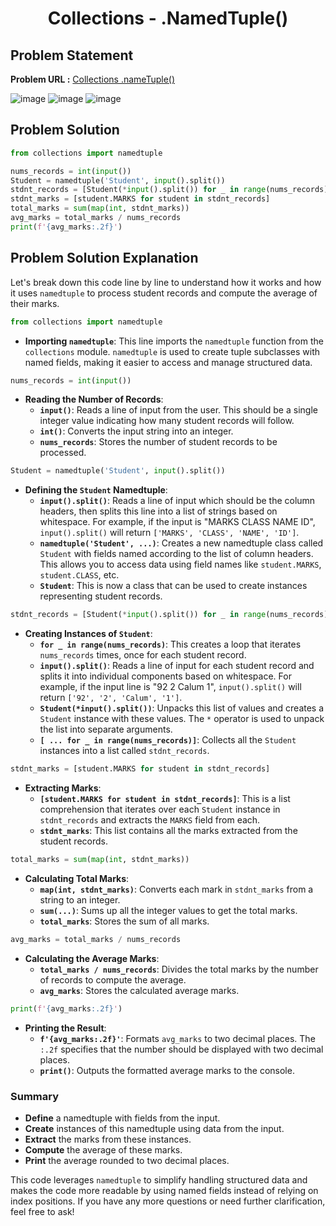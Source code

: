 <h1 align='center'>Collections - .NamedTuple()</h1>

## Problem Statement

**Problem URL :** [Collections .nameTuple()](https://www.hackerrank.com/challenges/py-collections-namedtuple/problem?isFullScreen=true)

![image](https://github.com/user-attachments/assets/baa260a5-ed5a-43a8-b7cc-c172c6ca22d1)
![image](https://github.com/user-attachments/assets/e57de4cf-107b-47e6-b364-7657544974c1)
![image](https://github.com/user-attachments/assets/06653567-6451-41da-9801-455244bdea14)

## Problem Solution
```py
from collections import namedtuple

nums_records = int(input())
Student = namedtuple('Student', input().split())
stdnt_records = [Student(*input().split()) for _ in range(nums_records)]
stdnt_marks = [student.MARKS for student in stdnt_records]
total_marks = sum(map(int, stdnt_marks))
avg_marks = total_marks / nums_records
print(f'{avg_marks:.2f}')
```

## Problem Solution Explanation

Let's break down this code line by line to understand how it works and how it uses `namedtuple` to process student records and compute the average of their marks.

```python
from collections import namedtuple
```
- **Importing `namedtuple`**: This line imports the `namedtuple` function from the `collections` module. `namedtuple` is used to create tuple subclasses with named fields, making it easier to access and manage structured data.

```python
nums_records = int(input())
```
- **Reading the Number of Records**: 
  - **`input()`**: Reads a line of input from the user. This should be a single integer value indicating how many student records will follow.
  - **`int()`**: Converts the input string into an integer.
  - **`nums_records`**: Stores the number of student records to be processed.

```python
Student = namedtuple('Student', input().split())
```
- **Defining the `Student` Namedtuple**:
  - **`input().split()`**: Reads a line of input which should be the column headers, then splits this line into a list of strings based on whitespace. For example, if the input is "MARKS CLASS NAME ID", `input().split()` will return `['MARKS', 'CLASS', 'NAME', 'ID']`.
  - **`namedtuple('Student', ...)`**: Creates a new namedtuple class called `Student` with fields named according to the list of column headers. This allows you to access data using field names like `student.MARKS`, `student.CLASS`, etc.
  - **`Student`**: This is now a class that can be used to create instances representing student records.

```python
stdnt_records = [Student(*input().split()) for _ in range(nums_records)]
```
- **Creating Instances of `Student`**:
  - **`for _ in range(nums_records)`**: This creates a loop that iterates `nums_records` times, once for each student record.
  - **`input().split()`**: Reads a line of input for each student record and splits it into individual components based on whitespace. For example, if the input line is "92 2 Calum 1", `input().split()` will return `['92', '2', 'Calum', '1']`.
  - **`Student(*input().split())`**: Unpacks this list of values and creates a `Student` instance with these values. The `*` operator is used to unpack the list into separate arguments.
  - **`[ ... for _ in range(nums_records)]`**: Collects all the `Student` instances into a list called `stdnt_records`.

```python
stdnt_marks = [student.MARKS for student in stdnt_records]
```
- **Extracting Marks**:
  - **`[student.MARKS for student in stdnt_records]`**: This is a list comprehension that iterates over each `Student` instance in `stdnt_records` and extracts the `MARKS` field from each.
  - **`stdnt_marks`**: This list contains all the marks extracted from the student records.

```python
total_marks = sum(map(int, stdnt_marks))
```
- **Calculating Total Marks**:
  - **`map(int, stdnt_marks)`**: Converts each mark in `stdnt_marks` from a string to an integer.
  - **`sum(...)`**: Sums up all the integer values to get the total marks.
  - **`total_marks`**: Stores the sum of all marks.

```python
avg_marks = total_marks / nums_records
```
- **Calculating the Average Marks**:
  - **`total_marks / nums_records`**: Divides the total marks by the number of records to compute the average.
  - **`avg_marks`**: Stores the calculated average marks.

```python
print(f'{avg_marks:.2f}')
```
- **Printing the Result**:
  - **`f'{avg_marks:.2f}'`**: Formats `avg_marks` to two decimal places. The `:.2f` specifies that the number should be displayed with two decimal places.
  - **`print()`**: Outputs the formatted average marks to the console.

### Summary

- **Define** a namedtuple with fields from the input.
- **Create** instances of this namedtuple using data from the input.
- **Extract** the marks from these instances.
- **Compute** the average of these marks.
- **Print** the average rounded to two decimal places.

This code leverages `namedtuple` to simplify handling structured data and makes the code more readable by using named fields instead of relying on index positions. If you have any more questions or need further clarification, feel free to ask!

